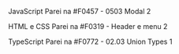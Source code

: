 JavaScript
Parei na 
#F0457 - 0503 Modal 2

HTML e CSS
Parei na #F0319 - Header e menu 2

TypeScript
Parei na 
#F0772 - 02.03 Union Types 1
